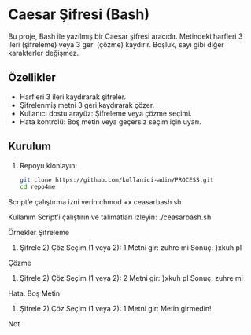 # Caesar Şifresi (Bash)

Bu proje, Bash ile yazılmış bir Caesar şifresi aracıdır. Metindeki harfleri 3 ileri (şifreleme) veya 3 geri (çözme) kaydırır. Boşluk, sayı gibi diğer karakterler değişmez.

## Özellikler
- Harfleri 3 ileri kaydırarak şifreler.
- Şifrelenmiş metni 3 geri kaydırarak çözer.
- Kullanıcı dostu arayüz: Şifreleme veya çözme seçimi.
- Hata kontrolü: Boş metin veya geçersiz seçim için uyarı.

## Kurulum
1. Repoyu klonlayın:
   ```bash
   git clone https://github.com/kullanici-adin/PROCESS.git
   cd repo4me


Script’e çalıştırma izni verin:chmod +x ceasarbash.sh

Kullanım
Script’i çalıştırın ve talimatları izleyin:
./ceasarbash.sh

Örnekler
Şifreleme
1) Şifrele  2) Çöz
Seçim (1 veya 2): 1
Metni gir: zuhre mi
Sonuç: }xkuh pl

Çözme
1) Şifrele  2) Çöz
Seçim (1 veya 2): 2
Metni gir: }xkuh pl
Sonuç: zuhre mi

Hata: Boş Metin
1) Şifrele  2) Çöz
Seçim (1 veya 2): 1
Metni gir: 
Metin girmedin!

Not
```

